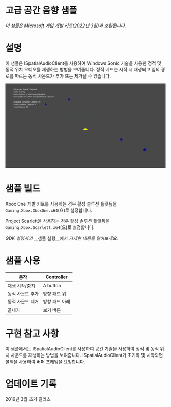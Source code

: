 # 고급 공간 음향 샘플

*이 샘플은 Microsoft 게임 개발 키트(2022년 3월)와 호환됩니다.*

# 설명

이 샘플은 ISpatialAudioClient를 사용하여 Windows Sonic 기술을 사용한 정적 및 동적 위치 오디오를 재생하는 방법을 보여줍니다. 정적 베드는 시작 시 재생되고 임의 경로를 따르는 동적 사운드가 추가 또는 제거될 수 있습니다.

![](./media/image1.png)

# 샘플 빌드

Xbox One 개발 키트를 사용하는 경우 활성 솔루션 플랫폼을 `Gaming.Xbox.XboxOne.x64`(으)로 설정합니다.

Project Scarlett을 사용하는 경우 활성 솔루션 플랫폼을 `Gaming.Xbox.Scarlett.x64`(으)로 설정합니다.

*GDK 설명서의* __샘플 실행__에서 *자세한 내용을 알아보세요.*

# 샘플 사용

| 동작 | Controller |
|---|---|
| 재생 시작/중지 | A button |
| 동적 사운드 추가 | 방향 패드 위 |
| 동적 사운드 제거 | 방향 패드 아래 |
| 끝내기 | 보기 버튼 |

# 구현 참고 사항

이 샘플에서는 ISpatialAudioClient를 사용하여 공간 기술을 사용하여 정적 및 동적 위치 사운드를 재생하는 방법을 보여줍니다. ISpatialAudioClient가 초기화 및 시작되면 콜백을 사용하여 버퍼 프레임을 요청합니다.

# 업데이트 기록

2019년 3월 초기 릴리스


